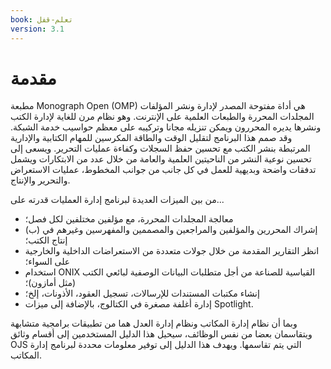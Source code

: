 ```yaml
---
book: تعلم-قفل
version: 3.1
---
```


# مقدمة

مطبعة Monograph Open (OMP) هي أداة مفتوحة المصدر لإدارة ونشر المؤلفات المجلدات المحررة والطبعات العلمية على الإنترنت. وهو نظام مرن للغاية لإدارة الكتب ونشرها يديره المحررون ويمكن تنزيله مجانا وتركيبه على معظم حواسيب خدمة الشبكة. وقد صمم هذا البرنامج لتقليل الوقت والطاقة المكرسين للمهام الكتابية والإدارية المرتبطة بنشر الكتب مع تحسين حفظ السجلات وكفاءة عمليات التحرير. ويسعى إلى تحسين نوعية النشر من الناحيتين العلمية والعامة من خلال عدد من الابتكارات ويشمل تدفقات واضحة وبديهية للعمل في كل جانب من جوانب المخطوط، عمليات الاستعراض والتحرير والإنتاج.

من بين الميزات العديدة لبرنامج إدارة العمليات قدرته على...

* معالجة المجلدات المحررة، مع مؤلفين مختلفين لكل فصل؛
* (ب) إشراك المحررين والمؤلفين والمراجعين والمصممين والمفهرسين وغيرهم في إنتاج الكتب؛
* انظر التقارير المقدمة من خلال جولات متعددة من الاستعراضات الداخلية والخارجية على السواء؛
* استخدام ONIX القياسية للصناعة من أجل متطلبات البيانات الوصفية لبائعي الكتب (مثل أمازون)؛
* إنشاء مكتبات المستندات للإرسالات، تسجيل العقود، الأذونات، إلخ؛
* إدارة أغلفة مصغرة في الكتالوج، بالإضافة إلى ميزات Spotlight.

وبما أن نظام إدارة المكاتب ونظام إدارة العدل هما من تطبيقات برامجية متشابهة ويتقاسمان بعضا من نفس الوظائف، سيحيل هذا الدليل المستخدمين إلى أقسام وثائق OJS التي يتم تقاسمها. ويهدف هذا الدليل إلى توفير معلومات محددة لبرنامج إدارة المكاتب.
